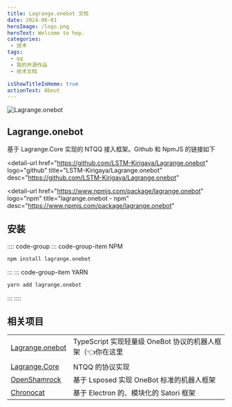 ```yaml
---
title: Lagrange.onebot 文档
date: 2024-06-01
heroImage: /logo.png
heroText: Welcome to hep.
categories:
 - 技术
tags:
 - qq
 - 我的开源作品
 - 技术文档

isShowTitleInHome: true
actionText: About
---
```



![Lagrange.onebot](https://socialify.git.ci/LSTM-Kirigaya/Lagrange.onebot/image?description=1&font=Jost&forks=1&issues=1&language=1&logo=https%3A%2F%2Fpicx.zhimg.com%2F80%2Fv2-bdae55043d61d7bcfeeabead6e953959_1440w.jpeg%3Fsource%3Dd16d100b&name=1&pattern=Circuit%20Board&pulls=1&stargazers=1&theme=Light)

## Lagrange.onebot

基于 Lagrange.Core 实现的 NTQQ 接入框架。Github 和 NpmJS 的链接如下

<detail-url
    href="https://github.com/LSTM-Kirigaya/Lagrange.onebot"
    logo="github"
    title="LSTM-Kirigaya/Lagrange.onebot"
    desc="https://github.com/LSTM-Kirigaya/Lagrange.onebot"
></detail-url>

<detail-url
    href="https://www.npmjs.com/package/lagrange.onebot"
    logo="npm"
    title="lagrange.onebot - npm"
    desc="https://www.npmjs.com/package/lagrange.onebot"
></detail-url>

## 安装

:::: code-group
::: code-group-item NPM
```bash
npm install lagrange.onebot
```
:::
::: code-group-item YARN
```bash
yarn add lagrange.onebot
```
:::
::::



## 相关项目

<table>
<tr>
  <td><a href="https://github.com/LSTM-Kirigaya/Lagrange.onebot">Lagrange.onebot</a></td>
  <td> TypeScript 实现轻量级 OneBot 协议的机器人框架（👈你在这里</td>
</tr>
<tr>
  <td><a href="https://github.com/LagrangeDev/Lagrange.Core">Lagrange.Core</a></td>
  <td>NTQQ 的协议实现</td>
</tr>
<tr>
  <td><a href="https://github.com/whitechi73/OpenShamrock">OpenShamrock</a></td>
  <td>基于 Lsposed 实现 OneBot 标准的机器人框架</td>
</tr>
<tr>
  <td><a href="https://github.com/chrononeko/chronocat">Chronocat</a></td>
  <td>基于 Electron 的、模块化的 Satori 框架</td>
</tr>
</table>